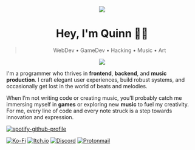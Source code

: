 <div align="center">
  <img src="https://count.getloli.com/@nyankina?name=nyankina&theme=capoo-1&padding=7&offset=0&scale=1&pixelated=1&darkmode=auto"/>
</div>

<h1 align="center">Hey, I'm Quinn 🏳️‍⚧️</h1>
<blockquote align="center"> WebDev • GameDev • Hacking • Music • Art</blockquote>

<p align="center">
  <a href="https://skillicons.dev">
    <img src="https://skillicons.dev/icons?i=git,html,css,ts,js,tailwind,linux,vim,lua,rust,python" />
  </a>
</p>

<p>I'm a programmer who thrives in <b>frontend</b>, <b>backend</b>, and <b>music production</b>. I craft elegant user experiences, build robust systems, and occasionally get lost in the world of beats and melodies.

When I’m not writing code or creating music, you’ll probably catch me immersing myself in <b>games</b> or exploring new <b>music</b> to fuel my creativity. For me, every line of code and every note struck is a step towards innovation and expression. </p>

[![spotify-github-profile](https://spotify-github-profile.kittinanx.com/api/view?uid=31p5f4uoeqfiiwpdsm3gjzhq5llq&cover_image=true&theme=natemoo-re&show_offline=false&background_color=121212&interchange=false&bar_color=53b14f&bar_color_cover=false)](https://github.com/kittinan/spotify-github-profile)


[![Ko-Fi](https://img.shields.io/badge/Ko--fi-F16061?style=for-the-badge&logo=ko-fi&logoColor=white)](https://ko-fi.com/nyankina)
[![Itch.io](https://img.shields.io/badge/Itch-%23FF0B34.svg?style=for-the-badge&logo=Itch.io&logoColor=white)](https://itch.io/nyankina)
[![Discord](https://img.shields.io/badge/Discord-%235865F2.svg?style=for-the-badge&logo=discord&logoColor=white)](https://discord.com/users/1017067177796456469)
[![Protonmail](https://img.shields.io/badge/ProtonMail-8B89CC?style=for-the-badge&logo=protonmail&logoColor=white)](mailto:nyankina00@proton.me)
